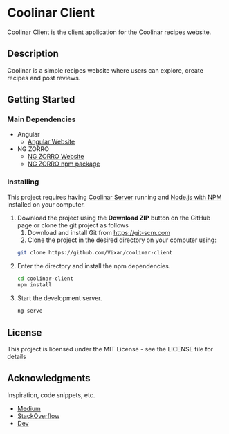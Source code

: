 # Coolinar Client

Coolinar Client is the client application for the Coolinar recipes website.

## Description

Coolinar is a simple recipes website where users can explore, create recipes and post reviews.

## Getting Started

### Main Dependencies

* Angular
  - [Angular Website](https://angular.io/) 
* NG ZORRO
  - [NG ZORRO Website](https://ng.ant.design) 
  - [NG ZORRO npm package](https://www.npmjs.com/package/ng-zorro-antd)

### Installing


This project requires having [Coolinar Server](https://github.com/Vixan/coolinar-server) running 
and [Node.js with NPM](https://nodejs.org/en/) installed on your computer.

1. Download the project using the **Download ZIP** button on the GitHub page or clone the git project as follows
   1. Download and install Git from https://git-scm.com
   2. Clone the project in the desired directory on your computer using:
   ```bash
   git clone https://github.com/Vixan/coolinar-client
   ```
2. Enter the directory and install the npm dependencies.
   ```bash
   cd coolinar-client
   npm install
   ```
3. Start the development server.
   ```bash
   ng serve
   ```

## License

This project is licensed under the MIT License - see the LICENSE file for details

## Acknowledgments

Inspiration, code snippets, etc.
* [Medium](https://medium.com)
* [StackOverflow](https://stackoverflow.com)
* [Dev](https://dev.to/)